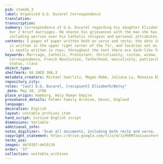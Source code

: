 ```yaml
---
pid: item36_3
label: Organized G.G. Ducarel Correspondence
translation:
transcription:
summary: Correspondence of G.G. Ducarel regarding his daughter Elizabeth, Betsy, and
  her 2 brief marriages. He shares his grievances with the man she has taken to wed,
  including worries over his Catholic religion and personal attributes.
contents: 2 pages of paper written both on verso and recto; the date 10th May 1796
  is written in the upper right corner of the f1r, and location set as Hamburg; writing
  is neatly written in rows; throughout the text there are dash-like forms of punctuation
keywords: Marriage, Catholic, Protestant, Christianity, custom, widow, family, religion,
  correspondence, French Revolution, fatherhood, masculinity, patriarchy, gossip,
  status, class
object_type:
shelfmark: UA SNED 36A.3
metadata_creators: Michael Goerlitz, Megan Robb, Juliana Lu, Munazza Ebtikar
repository_city:
roles: "[aut] G.G. Ducarel, [recipient] Elizabeth/Betsy"
_date: May 10, 1796
place_origin: Hamburg, Holy Roman Empire
provenance_details: Palmer Family Archive, Devon, England
language:
decoration: English
layout: unstable_archives_item
hand_script: Cursive English script
dimensions: Variable
additional_info:
notes_digitizer: 'Scan all documents, including both recto and verso. '
copyright_statement: https://drive.google.com/file/d/1jHhRMTasCxavoYer89Wn8_Xn65nL0sW0/view?usp=sharing
terms_use:
images: dml0107-dml0110
order: '37'
collection: unstable_archives
---
```

